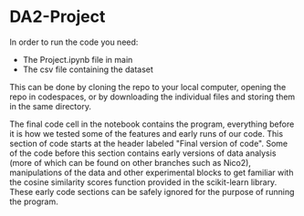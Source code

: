 # DA2-Project
In order to run the code you need:
- The Project.ipynb file in main
- The csv file containing the dataset <br>

This can be done by cloning the repo to your local computer, opening the repo in codespaces, or by downloading the individual files and storing them in the same directory. 

The final code cell in the notebook contains the program, everything before it is how we tested some of the features and early runs of our code. This section of code starts at the header labeled "Final version of code". Some of the code before this section contains early versions of data analysis (more of which can be found on other branches such as Nico2), manipulations of the data and other experimental blocks to get familiar with the cosine similarity scores function provided in the scikit-learn library. These early code sections can be safely ignored for the purpose of running the program. 
